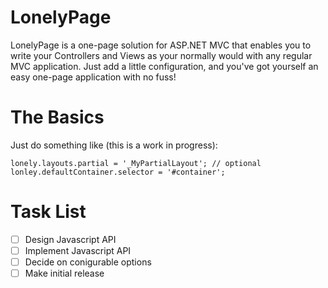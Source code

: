 LonelyPage
==========
LonelyPage is a one-page solution for ASP.NET MVC that enables you to write your Controllers and Views as your normally would with any regular MVC application.
Just add a little configuration, and you've got yourself an easy one-page application with no fuss!

The Basics
==========
Just do something like (this is a work in progress):

```
lonely.layouts.partial = '_MyPartialLayout'; // optional
lonley.defaultContainer.selector = '#container';
```

Task List
=========
- [ ] Design Javascript API
- [ ] Implement Javascript API
- [ ] Decide on conigurable options
- [ ] Make initial release
